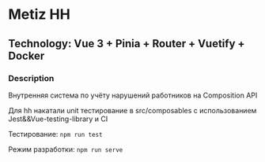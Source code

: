 # Metiz HH

## Technology: Vue 3 + Pinia + Router + Vuetify + Docker

### Description

Внутренняя система по учёту нарушений работников на Composition API

Для hh накатали unit тестирование в src/composables с использованием Jest&&Vue-testing-library и CI

Тестирование: <code>npm run test</code>

Режим разработки: <code>npm run serve</code>

